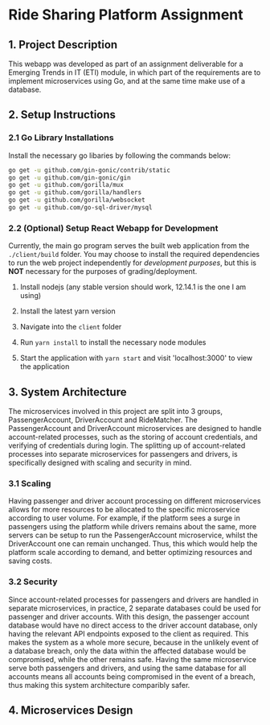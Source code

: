 # Ride Sharing Platform Assignment

## 1. Project Description

This webapp was developed as part of an assignment deliverable for a Emerging Trends in IT (ETI) module, in which part of the requirements are to implement microservices using Go, and at the same time make use of a database.

## 2. Setup Instructions

### 2.1 Go Library Installations

Install the necessary go libaries by following the commands below:

```sh
go get -u github.com/gin-gonic/contrib/static
go get -u github.com/gin-gonic/gin
go get -u github.com/gorilla/mux
go get -u github.com/gorilla/handlers
go get -u github.com/gorilla/websocket
go get -u github.com/go-sql-driver/mysql
```

### 2.2 (Optional) Setup React Webapp for Development

Currently, the main go program serves the built web application from the `./client/build` folder. You may choose to install the required dependencies to run the web project independently for _development purposes_, but this is **NOT** necessary for the purposes of grading/deployment.

1. Install nodejs (any stable version should work, 12.14.1 is the one I am using)

2. Install the latest yarn version

3. Navigate into the `client` folder

4. Run `yarn install` to install the necessary node modules

5. Start the application with `yarn start` and visit 'localhost:3000' to view the application

## 3. System Architecture

The microservices involved in this project are split into 3 groups, PassengerAccount, DriverAccount and RideMatcher. The PassengerAccount and DriverAccount microservices are designed to handle account-related processes, such as the storing of account credentials, and verifying of credentials during login. The splitting up of account-related processes into separate microservices for passengers and drivers, is specifically designed with scaling and security in mind.

### 3.1 Scaling

Having passenger and driver account processing on different microservices allows for more resources to be allocated to the specific microservice according to user volume. For example, if the platform sees a surge in passengers using the platform while drivers remains about the same, more servers can be setup to run the PassengerAccount microservice, whilst the DriverAccount one can remain unchanged. Thus, this which would help the platform scale according to demand, and better optimizing resources and saving costs.

### 3.2 Security

Since account-related processes for passengers and drivers are handled in separate microservices, in practice, 2 separate databases could be used for passenger and driver accounts. With this design, the passenger account database would have no direct access to the driver account database, only having the relevant API endpoints exposed to the client as required. This makes the system as a whole more secure, because in the unlikely event of a database breach, only the data within the affected database would be compromised, while the other remains safe. Having the same microservice serve both passengers and drivers, and using the same database for all accounts means all accounts being compromised in the event of a breach, thus making this system architecture comparibly safer.

## 4. Microservices Design

